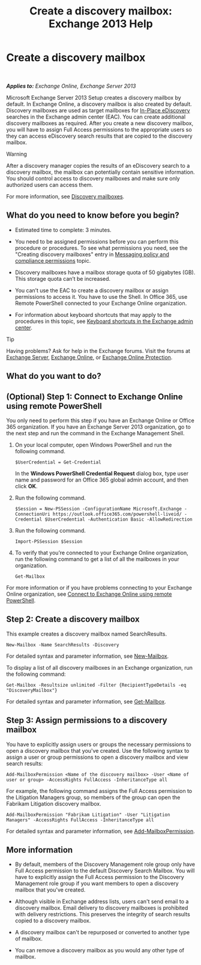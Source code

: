 ﻿---
title: 'Create a discovery mailbox: Exchange 2013 Help'
TOCTitle: Create a discovery mailbox
ms:assetid: bc20285d-35e2-4e49-9bd3-38abf96114ba
ms:mtpsurl: https://technet.microsoft.com/en-us/library/Dd638177(v=EXCHG.150)
ms:contentKeyID: 49289394
ms.date: 12/10/2017
mtps_version: v=EXCHG.150
---

# Create a discovery mailbox

 

_**Applies to:** Exchange Online, Exchange Server 2013_


Microsoft Exchange Server 2013 Setup creates a discovery mailbox by default. In Exchange Online, a discovery mailbox is also created by default. Discovery mailboxes are used as target mailboxes for [In-Place eDiscovery](in-place-ediscovery-exchange-2013-help.md) searches in the Exchange admin center (EAC). You can create additional discovery mailboxes as required. After you create a new discovery mailbox, you will have to assign Full Access permissions to the appropriate users so they can access eDiscovery search results that are copied to the discovery mailbox.


> [!WARNING]
> After a discovery manager copies the results of an eDiscovery search to a discovery mailbox, the mailbox can potentially contain sensitive information. You should control access to discovery mailboxes and make sure only authorized users can access them.



For more information, see [Discovery mailboxes](in-place-ediscovery-exchange-2013-help.md).

## What do you need to know before you begin?

  - Estimated time to complete: 3 minutes.

  - You need to be assigned permissions before you can perform this procedure or procedures. To see what permissions you need, see the "Creating discovery mailboxes" entry in [Messaging policy and compliance permissions](messaging-policy-and-compliance-permissions-exchange-2013-help.md) topic.

  - Discovery mailboxes have a mailbox storage quota of 50 gigabytes (GB). This storage quota can’t be increased.

  - You can’t use the EAC to create a discovery mailbox or assign permissions to access it. You have to use the Shell. In Office 365, use Remote PowerShell connected to your Exchange Online organization.

  - For information about keyboard shortcuts that may apply to the procedures in this topic, see [Keyboard shortcuts in the Exchange admin center](keyboard-shortcuts-in-the-exchange-admin-center-exchange-online-protection-help.md).


> [!TIP]
> Having problems? Ask for help in the Exchange forums. Visit the forums at <A href="https://go.microsoft.com/fwlink/p/?linkid=60612">Exchange Server</A>, <A href="https://go.microsoft.com/fwlink/p/?linkid=267542">Exchange Online</A>, or <A href="https://go.microsoft.com/fwlink/p/?linkid=285351">Exchange Online Protection</A>.



## What do you want to do?

## (Optional) Step 1: Connect to Exchange Online using remote PowerShell

You only need to perform this step if you have an Exchange Online or Office 365 organization. If you have an Exchange Server 2013 organization, go to the next step and run the command in the Exchange Management Shell.

1.  On your local computer, open Windows PowerShell and run the following command.
    
        $UserCredential = Get-Credential
    
    In the **Windows PowerShell Credential Request** dialog box, type user name and password for an Office 365 global admin account, and then click **OK**.

2.  Run the following command.
    
        $Session = New-PSSession -ConfigurationName Microsoft.Exchange -ConnectionUri https://outlook.office365.com/powershell-liveid/ -Credential $UserCredential -Authentication Basic -AllowRedirection

3.  Run the following command.
    
        Import-PSSession $Session

4.  To verify that you’re connected to your Exchange Online organization, run the following command to get a list of all the mailboxes in your organization.
    
        Get-Mailbox

For more information or if you have problems connecting to your Exchange Online organization, see [Connect to Exchange Online using remote PowerShell](https://go.microsoft.com/fwlink/p/?linkid=517283).

## Step 2: Create a discovery mailbox

This example creates a discovery mailbox named SearchResults.

    New-Mailbox -Name SearchResults -Discovery 

For detailed syntax and parameter information, see [New-Mailbox](https://technet.microsoft.com/en-us/library/aa997663\(v=exchg.150\)).

To display a list of all discovery mailboxes in an Exchange organization, run the following command:

    Get-Mailbox -Resultsize unlimited -Filter {RecipientTypeDetails -eq "DiscoveryMailbox"}

For detailed syntax and parameter information, see [Get-Mailbox](https://technet.microsoft.com/en-us/library/bb123685\(v=exchg.150\)).

## Step 3: Assign permissions to a discovery mailbox

You have to explicitly assign users or groups the necessary permissions to open a discovery mailbox that you've created. Use the following syntax to assign a user or group permissions to open a discovery mailbox and view search results:

    Add-MailboxPermission <Name of the discovery mailbox> -User <Name of user or group> -AccessRights FullAccess -InheritanceType all

For example, the following command assigns the Full Access permission to the Litigation Managers group, so members of the group can open the Fabrikam Litigation discovery mailbox.

    Add-MailboxPermission "Fabrikam Litigation" -User "Litigation Managers" -AccessRights FullAccess -InheritanceType all

For detailed syntax and parameter information, see [Add-MailboxPermission](https://technet.microsoft.com/en-us/library/bb124097\(v=exchg.150\)).

## More information

  - By default, members of the Discovery Management role group only have Full Access permission to the default Discovery Search Mailbox. You will have to explicitly assign the Full Access permission to the Discovery Management role group if you want members to open a discovery mailbox that you've created.

  - Although visible in Exchange address lists, users can't send email to a discovery mailbox. Email delivery to discovery mailboxes is prohibited with delivery restrictions. This preserves the integrity of search results copied to a discovery mailbox.

  - A discovery mailbox can't be repurposed or converted to another type of mailbox.

  - You can remove a discovery mailbox as you would any other type of mailbox.


